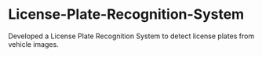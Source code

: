 # License-Plate-Recognition-System
Developed a License Plate Recognition System to detect  license plates from vehicle images.
